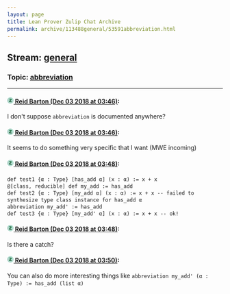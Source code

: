 ```yaml
---
layout: page
title: Lean Prover Zulip Chat Archive 
permalink: archive/113488general/53591abbreviation.html
---
```


## Stream: [general](index.html)
### Topic: [abbreviation](53591abbreviation.html)

---

#### [![Click to go to Zulip](../../assets/img/zulip2.png) Reid Barton (Dec 03 2018 at 03:46)](https://leanprover.zulipchat.com/#narrow/stream/113488-general/topic/abbreviation/near/150746902):
I don't suppose `abbreviation` is documented anywhere?

#### [![Click to go to Zulip](../../assets/img/zulip2.png) Reid Barton (Dec 03 2018 at 03:46)](https://leanprover.zulipchat.com/#narrow/stream/113488-general/topic/abbreviation/near/150746904):
It seems to do something very specific that I want (MWE incoming)

#### [![Click to go to Zulip](../../assets/img/zulip2.png) Reid Barton (Dec 03 2018 at 03:48)](https://leanprover.zulipchat.com/#narrow/stream/113488-general/topic/abbreviation/near/150746954):
```lean
def test1 {α : Type} [has_add α] (x : α) := x + x
@[class, reducible] def my_add := has_add
def test2 {α : Type} [my_add α] (x : α) := x + x -- failed to synthesize type class instance for has_add α
abbreviation my_add' := has_add
def test3 {α : Type} [my_add' α] (x : α) := x + x -- ok!
```

#### [![Click to go to Zulip](../../assets/img/zulip2.png) Reid Barton (Dec 03 2018 at 03:48)](https://leanprover.zulipchat.com/#narrow/stream/113488-general/topic/abbreviation/near/150746955):
Is there a catch?

#### [![Click to go to Zulip](../../assets/img/zulip2.png) Reid Barton (Dec 03 2018 at 03:50)](https://leanprover.zulipchat.com/#narrow/stream/113488-general/topic/abbreviation/near/150747018):
You can also do more interesting things like `abbreviation my_add' (α : Type) := has_add (list α)`

